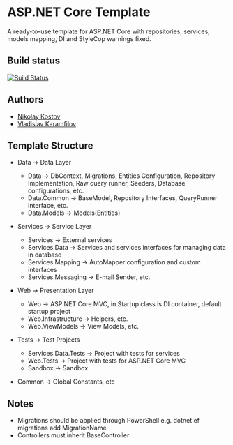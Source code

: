 # ASP.NET Core Template

A ready-to-use template for ASP.NET Core with repositories, services, models mapping, DI and StyleCop warnings fixed.

## Build status

[![Build Status](https://nikolayit.visualstudio.com/AspNetCoreTemplate/_apis/build/status/NikolayIT.ASP.NET-Core-Template?branchName=master)](https://nikolayit.visualstudio.com/AspNetCoreTemplate/_build/latest?definitionId=15&branchName=master)

## Authors

- [Nikolay Kostov](https://github.com/NikolayIT)
- [Vladislav Karamfilov](https://github.com/vladislav-karamfilov)


## Template Structure

* Data -> Data Layer
	* Data -> DbContext, Migrations, Entities Configuration, Repository Implementation, Raw query runner, Seeders, Database configurations, etc.
	* Data.Common -> BaseModel, Repository Interfaces, QueryRunner interface, etc.
	* Data.Models -> Models(Entities)
	
* Services -> Service Layer
	* Services -> External services
	* Services.Data -> Services and services interfaces for managing data in database
	* Services.Mapping -> AutoMapper configuration and custom interfaces
	* Services.Messaging -> E-mail Sender, etc.
	
* Web -> Presentation Layer
	* Web -> ASP.NET Core MVC, in Startup class is DI container, default startup project
	* Web.Infrastructure -> Helpers, etc.
	* Web.ViewModels -> View Models, etc.
	
* Tests -> Test Projects
	* Services.Data.Tests -> Project with tests for services
	* Web.Tests -> Project with tests for ASP.NET Core MVC
	* Sandbox -> Sandbox
	
* Common -> Global Constants, etc

## Notes
* Migrations should be applied through PowerShell e.g. dotnet ef migrations add MigrationName
* Controllers must inherit BaseController 